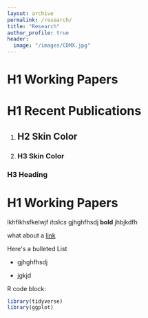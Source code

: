 ```yaml
---
layout: archive
permalink: /research/
title: "Research"
author_profile: true
header:
  image: "/images/CDMX.jpg"
---
```


# H1 Working Papers

# H1 Recent Publications

1. ## H2 **Skin Color**
2. ### H3 **Skin Color**

### H3 Heading


# H1 Working Papers 

lkhflkhsfkelwjf *italics* gjhghfhsdj **bold** jhbjkdfh


what about a [link](https://economics.illinois.edu/academics/phd-program)

Here's a bulleted List
  * gjhghfhsdj
  + jgkjd

  R code block:
```r
library(tidyverse)
library(ggplot)
```

